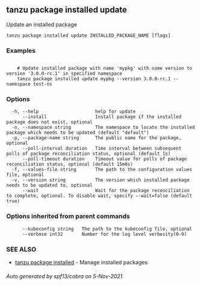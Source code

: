 ## tanzu package installed update

Update an installed package

```
tanzu package installed update INSTALLED_PACKAGE_NAME [flags]
```

### Examples

```

    # Update installed package with name 'mypkg' with some version to version '3.0.0-rc.1' in specified namespace 	
    tanzu package installed update mypkg --version 3.0.0-rc.1 --namespace test-ns
```

### Options

```
  -h, --help                     help for update
      --install                  Install package if the installed package does not exist, optional
  -n, --namespace string         The namespace to locate the installed package which needs to be updated (default "default")
  -p, --package-name string      The public name for the package, optional
      --poll-interval duration   Time interval between subsequent polls of package reconciliation status, optional (default 1s)
      --poll-timeout duration    Timeout value for polls of package reconciliation status, optional (default 15m0s)
  -f, --values-file string       The path to the configuration values file, optional
  -v, --version string           The version which installed package needs to be updated to, optional
      --wait                     Wait for the package reconciliation to complete, optional. To disable wait, specify --wait=false (default true)
```

### Options inherited from parent commands

```
      --kubeconfig string   The path to the kubeconfig file, optional
      --verbose int32       Number for the log level verbosity(0-9)
```

### SEE ALSO

* [tanzu package installed](tanzu_package_installed.md)	 - Manage installed packages

###### Auto generated by spf13/cobra on 5-Nov-2021
